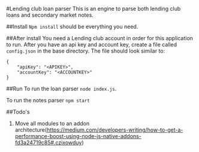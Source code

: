 #Lending club loan parser
This is an engine to parse both lending club loans and secondary market notes.

##Install
`Npm install` should be everything you need.

##After install
You need a Lending club account in order for this application to run. After you have an api key and account key, create a file called `config.json` in the base directory. The file should look similar to:

	
~~~~
{
	"apiKey": "<APIKEY>",
	"accountKey": "<ACCOUNTKEY>"
}
~~~~


##Run
To run the loan parser `node index.js`.

To run the notes parser `npm start` 


##Todo's
1. Move all modules to an addon architecture(https://medium.com/developers-writing/how-to-get-a-performance-boost-using-node-js-native-addons-fd3a24719c85#.czixowduy)
